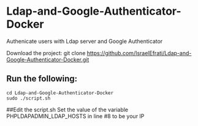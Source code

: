 # Ldap-and-Google-Authenticator-Docker
Authenicate users with Ldap server and Google Authenticator

Download the project:
git clone https://github.com/IsraelEfrati/Ldap-and-Google-Authenticator-Docker.git

## Run the following:		
```
cd Ldap-and-Google-Authenticator-Docker
sudo ./script.sh
```

##Edit the script.sh
Set the value of the variable PHPLDAPADMIN_LDAP_HOSTS in line #8 to be your IP
